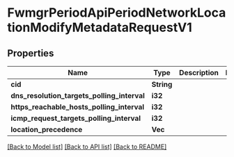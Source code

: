 # FwmgrPeriodApiPeriodNetworkLocationModifyMetadataRequestV1

## Properties

Name | Type | Description | Notes
------------ | ------------- | ------------- | -------------
**cid** | **String** |  |
**dns_resolution_targets_polling_interval** | **i32** |  |
**https_reachable_hosts_polling_interval** | **i32** |  |
**icmp_request_targets_polling_interval** | **i32** |  |
**location_precedence** | **Vec<String>** |  |

[[Back to Model list]](../README.md#documentation-for-models) [[Back to API list]](../README.md#documentation-for-api-endpoints) [[Back to README]](../README.md)
